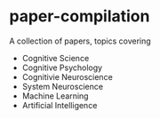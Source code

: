 # paper-compilation
A collection of papers, topics covering

- Cognitive Science
- Cognitive Psychology
- Cognitivie Neuroscience
- System Neuroscience
- Machine Learning
- Artificial Intelligence 

